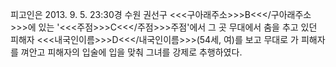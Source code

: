 피고인은 2013. 9. 5. 23:30경 수원 권선구 <<<구아래주소>>>B<<</구아래주소>>>에 있는 '<<<주점>>>C<<</주점>>>주점'에서 그 곳 무대에서 춤을 추고 있던 피해자 <<<내국인이름>>>D<<</내국인이름>>>(54세, 여)를 보고 무대로 가 피해자를 껴안고 피해자의 입술에 입을 맞춰 그녀를 강제로 추행하였다.